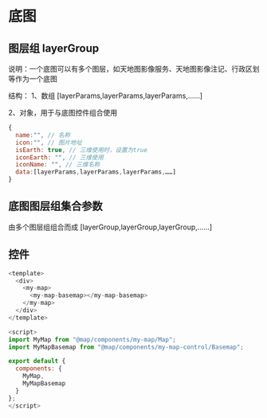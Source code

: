 # 底图

## 图层组 layerGroup

说明：一个底图可以有多个图层，如天地图影像服务、天地图影像注记、行政区划等作为一个底图

结构：
1、数组 [layerParams,layerParams,layerParams,……]

2、对象，用于与底图控件组合使用

```js
{
  name:"", // 名称
  icon:"", // 图片地址
  isEarth: true, // 三维使用时，设置为true
  iconEarth: "", // 三维使用
  iconName: "", // 三维名称
  data:[layerParams,layerParams,layerParams,……]
}
```

## 底图图层组集合参数

由多个图层组组合而成 [layerGroup,layerGroup,layerGroup,……]

## 控件

```js
<template>
  <div>
    <my-map>
      <my-map-basemap></my-map-basemap>
    </my-map>
  </div>
</template>

<script>
import MyMap from "@map/components/my-map/Map";
import MyMapBasemap from "@map/components/my-map-control/Basemap";

export default {
  components: {
    MyMap,
    MyMapBasemap
  }
};
</script>

```
